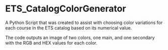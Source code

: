 # ETS_CatalogColorGenerator
A Python Script that was created to assist with choosing color variations for each course in the ETS catalog based on its numerical value.

The code outputs an image of two colors, one main, and one secondary with the RGB and HEX values for each color.
